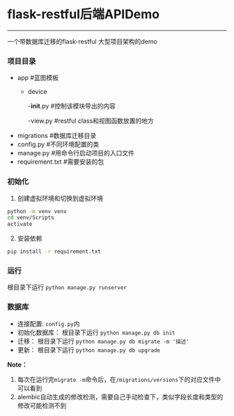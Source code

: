# flask-restful后端APIDemo
---
一个带数据库迁移的flask-restful 大型项目架构的demo

### 项目目录
- app #蓝图模板
  - device
    
    -__init__.py #控制该模块导出的内容 
    
    -view.py #restful class和视图函数放置的地方
- migrations #数据库迁移目录
- config.py #不同环境配置的类
- manage.py #用命令行启动项目的入口文件
- requirement.txt #需要安装的包
### 初始化
  1. 创建虚拟环境和切换到虚拟环境
  ```bash
  python -m venv venv
  cd venv/Scripts
  activate
  ```
  2. 安装依赖
  ```bash
  pip install -r requirement.txt
  ```
### 运行
根目录下运行 `python manage.py runserver`

### 数据库

- 连接配置: `config.py`内
- 初始化数据库： 根目录下运行 `python manage.py db init`
- 迁移： 根目录下运行 `python manage.py db migrate -m '描述'`
- 更新： 根目录下运行 `python manage.py db upgrade`

**Note：**
1. 每次在运行完`migrate -m`命令后，在`/migrations/versions`下的对应文件中可以看到
2. alembic自动生成的修改检测，需要自己手动检查下，类似字段长度和类型的修改可能检测不到








